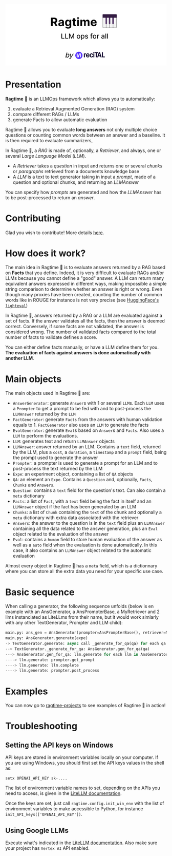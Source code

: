 <img src="doc/img/Ragtime_logo.png" alt="Ragtime 🎹 LLM Ops for all">

# Presentation
**Ragtime** 🎹 is an LLMOps framework which allows you to automatically:
1. evaluate a Retrieval Augmented Generation (RAG) system
2. compare different RAGs / LLMs
3. generate Facts to allow automatic evaluation

Ragtime 🎹 allows you to evaluate **long answers** not only multiple choice questions or counting common words between an answer and a baseline. It is then required to evaluate summarizers, 

In Ragtime 🎹, a *RAG* is made of, optionally, a *Retriever*, and always, one or several *Large Language Model* (*LLM*).
- A *Retriever* takes a *question* in input and returns one or several *chunks* or *paragraphs* retrieved from a documents knowledge base
- A *LLM* is a text to text generator taking in input a *prompt*, made of a question and optional chunks, and returning an *LLMAnswer*

You can specify how *prompts* are generated and how the *LLMAnswer* has to be post-processed to return an *answer*.

# Contributing
Glad you wish to contribute! More details [here](CONTRIBUTING.md).

# How does it work?
The main idea in Ragtime 🎹 is to evaluate answers returned by a RAG based on **Facts** that you define. Indeed, it is very difficult to evaluate RAGs and/or LLMs because you cannot define a "good" answer. A LLM can return many equivalent answers expressed in different ways, making impossible a simple string comparison to determine whether an answer is right or wrong. Even though many proxies have been created, counting the number of common words like in ROUGE for instance is not very precise (see [HuggingFace's `lighteval`](https://github.com/huggingface/lighteval?tab=readme-ov-file#metrics-for-generative-tasks))

In Ragtime 🎹, answers returned by a RAG or a LLM are evaluated against a set of facts. If the answer validates all the facts, then the answer is deemed correct. Conversely, if some facts are not validated, the answer is considered wrong. The number of validated facts compared to the total number of facts to validate defines a score.

You can either define facts manually, or have a LLM define them for you. **The evaluation of facts against answers is done automatically with another LLM**.

# Main objects
The main objects used in Ragtime 🎹 are:
- `AnswerGenerator`: generate `Answer`s with 1 or several `LLM`s. Each `LLM` uses a `Prompter` to get a prompt to be fed with and to post-process the `LLMAnswer` returned by the `LLM`
- `FactGenerator`: generate `Facts` from the answers with human validation equals to 1. `FactGenerator` also uses an `LLM` to generate the facts
- `EvalGenerator`: generate `Eval`s based on `Answer`s and `Facts`. Also uses a `LLM` to perform the evaluations.
- `LLM`: generates text and return `LLMAnswer` objects
- `LLMAnswer`: answer returned by an LLM. Contains a `text` field, returned by the LLM, plus a `cost`, a `duration`, a `timestamp` and a `prompt` field, being the prompt used to generate the answer
- `Prompter`: a prompter is used to generate a prompt for an LLM and to post-process the text returned by the LLM
- `Expe`: an experiment object, containing a list of `QA` objects
- `QA`: an element an `Expe`. Contains a `Question` and, optionally, `Facts`, `Chunks` and `Answers`.
- `Question`: contains a `text` field for the question's text. Can also contain a `meta` dictionary
- `Facts`: a list of `Fact`, with a `text` field being the fact in itself and an `LLMAnswer` object if the fact has been generated by an LLM
- `Chunks`: a list of `Chunk` containing the `text` of the chunk and optionally a `meta` dictionary with extra data associated with the retriever
- `Answers`: the answer to the question is in the `text` field plus an `LLMAnswer` containing all the data related to the answer generation, plus an `Eval` object related to the evaluation of the answer
- `Eval`: contains a `human` field to store human evaluation of the answer as well as a `auto` field when the evaluation is done automatically. In this case, it also contains an `LLMAnswer` object related to the automatic evaluation

Almost every object in Ragtime 🎹 has a `meta` field, which is a dictionnary where you can store all the extra data you need for your specific use case.

# Basic sequence
When calling a generator, the following sequence unfolds (below is en example with an AnsGenerator, a AnsPrompterBase, a MyRetriever and 2 llms instanciated as LiteLLms from their name, but it would work simlarly with any other TextGenerator, Prompter and LLM child):
```python
main.py: ans_gen = AnsGenerator(prompter=AnsPrompterBase(), retriever=MyRetriever(), llms=["gpt4", "mistral-large"])
main.py: AnsGenerator.generate(expe)
-> TextGenerator.generate: async call _generate_for_qa(qa) for each qa in expe
--> TextGenerator._generate_for_qa: AnsGenerator.gen_for_qa(qa)
---> AnsGenerator.gen_for_qa: llm.generate for each llm in AnsGenerator
----> llm.generate: prompter.get_prompt
----> llm.generate: llm.complete
----> llm.generate: prompter.post_process
```

# Examples
You can now go to [ragtime-projects](https://github.com/recitalAI/ragtime-projects) to see examples of Ragtime 🎹 in action!

# Troubleshooting
## Setting the API keys on Windows
API keys are stored in environment variables locally on your computer. If you are using Windows, you should first set the API keys values in the shell as:
```shell
setx OPENAI_API_KEY sk-....
```
The list of environment variable names to set, depending on the APIs you need to access, is given in the [LiteLLM documentation](https://litellm.vercel.app/docs/providers).

Once the keys are set, just call `ragtime.config.init_win_env` with the list of environment variables to make accessible to Python, for instance `init_API_keys(['OPENAI_API_KEY'])`.

## Using Google LLMs
Execute what's indicated in the [LiteLLM documentation](https://litellm.vercel.app/docs/providers/vertex#gemini-pro).
Also make sure your project has `Vertex AI` API enabled.
